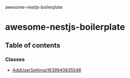 awesome-nestjs-boilerplate

# awesome-nestjs-boilerplate

## Table of contents

### Classes

- [AddUserSettings1639940635548](classes/AddUserSettings1639940635548.md)
